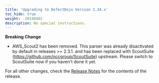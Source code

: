```yaml
---
title: 'Upgrading to DefectDojo Version 2.34.x'
toc_hide: true
weight: -20240402
description: No special instructions.
---
```


**Breaking Change**

 - AWS_Scout2 has been removed. This parser was already disactivated by default in releases >= 2.3.1. and has been replaced with ScoutSuite (https://github.com/nccgroup/ScoutSuite) upstream. Please switch to ScoutSuite now if you haven't done it yet. 

For all other changes, check the [Release Notes](https://github.com/DefectDojo/django-DefectDojo/releases/tag/2.34.0) for the contents of the release.